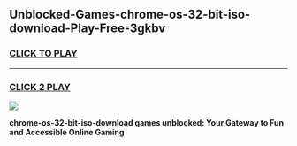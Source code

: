 
## Unblocked-Games-chrome-os-32-bit-iso-download-Play-Free-3gkbv
<h3>
<a href="https://premium76.site?title=chrome-os-32-bit-iso-download&ref=17A">CLICK TO PLAY</a></h3>
<hr>

<h3>
<a href="https://premium76.site?title=chrome-os-32-bit-iso-download&ref=17A">CLICK 2 PLAY</a>
  
</h3>

<a href="https://premium76.site?title=chrome-os-32-bit-iso-download&ref=17A"><img src="https://clearcache.store/games.png"></a>


**chrome-os-32-bit-iso-download games unblocked: Your Gateway to Fun and Accessible Online Gaming**
